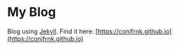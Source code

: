 # My Blog

Blog using [Jekyll](https://jekyllrb.com/). Find it here: [https://conjfrnk.github.io](https://conjfrnk.github.io)
